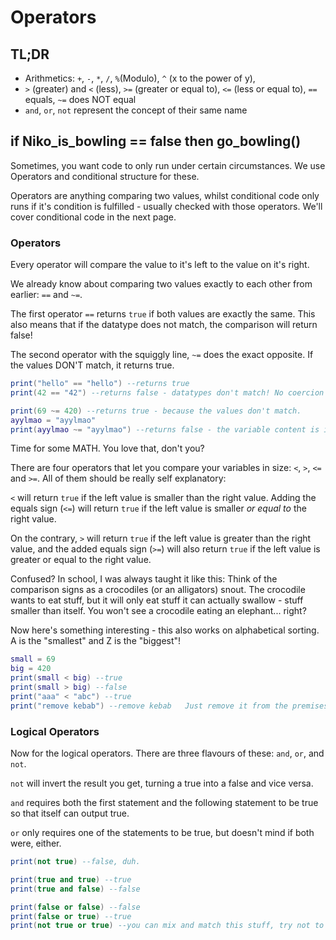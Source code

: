 # Operators 
## TL;DR

- Arithmetics: `+`, `-`, `*`, `/`, `%`(Modulo), `^` (x to the power of y), 
- `>` (greater) and `<` (less), `>=` (greater or equal to), `<=` (less or equal to), `==` equals, `~=` does NOT equal
- `and`, `or`, `not` represent the concept of their same name

## if Niko\_is\_bowling == false then go\_bowling()  
Sometimes, you want code to only run under certain circumstances. We use Operators and conditional structure for these.

Operators are anything comparing two values, whilst conditional code only runs if it's condition is fulfilled - usually checked with those operators. We'll cover conditional code in the next page.

### Operators
Every operator will compare the value to it's left to the value on it's right.

We already know about comparing two values exactly to each other from earlier: `==` and `~=`.

The first operator `==` returns `true` if both values are exactly the same. This also means that if the datatype does not match, the comparison will return false!

The second operator with the squiggly line, `~=` does the exact opposite. If the values DON'T match, it returns true.

```lua
print("hello" == "hello") --returns true
print(42 == "42") --returns false - datatypes don't match! No coercion here.

print(69 ~= 420) --returns true - because the values don't match.
ayylmao = "ayylmao"
print(ayylmao ~= "ayylmao") --returns false - the variable content is identical to the compared value!
```

Time for some MATH. You love that, don't you?

There are four operators that let you compare your variables in size: `<`, `>`, `<=` and `>=`. All of them should be really self explanatory:

`<` will return `true` if the left value is smaller than the right value. Adding the equals sign (`<=`) will return `true` if the left value is smaller *or equal to* the right value.

On the contrary, `>` will return `true` if the left value is greater than the right value, and the added equals sign (`>=`) will also return `true` if the left value is greater or equal to the right value.

Confused? In school, I was always taught it like this: Think of the comparison signs as a crocodiles (or an alligators) snout. The crocodile wants to eat stuff, but it will only eat stuff it can actually swallow - stuff smaller than itself.  You won't see a crocodile eating an elephant... right?

Now here's something interesting - this also works on alphabetical sorting. A is the "smallest" and Z is the "biggest"!

```lua
small = 69
big = 420
print(small < big) --true
print(small > big) --false
print("aaa" < "abc") --true
print("remove kebab") --remove kebab   Just remove it from the premises already 
```

### Logical Operators
Now for the logical operators. There are three flavours of these: `and`, `or`, and `not`.

`not` will invert the result you get, turning a true into a false and vice versa.

`and` requires both the first statement and the following statement to be true so that itself can output true.

`or` only requires one of the statements to be true, but doesn't mind if both were, either.

```lua
print(not true) --false, duh.

print(true and true) --true
print(true and false) --false

print(false or false) --false
print(false or true) --true
print(not true or true) --you can mix and match this stuff, try not to confuse yourself with not though.
``` 
